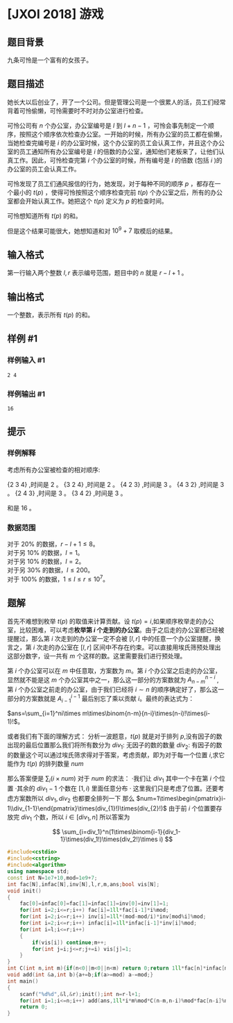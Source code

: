 # [JXOI 2018] 游戏

## 题目背景

九条可怜是一个富有的女孩子。

## 题目描述

她长大以后创业了，开了一个公司。但是管理公司是一个很累人的活，员工们经常背着可怜偷懒，可怜需要时不时对办公室进行检查。

可怜公司有 $n$ 个办公室，办公室编号是 $l$ 到 $l+n-1$ ，可怜会事先制定一个顺序，按照这个顺序依次检查办公室。一开始的时候，所有办公室的员工都在偷懒，当她检查完编号是 $i$ 的办公室时候，这个办公室的员工会认真工作，并且这个办公室的员工通知所有办公室编号是 $i$ 的倍数的办公室，通知他们老板来了，让他们认真工作。因此，可怜检查完第 $i$ 个办公室的时候，所有编号是 $i$ 的倍数 (包括 $i$ )的办公室的员工会认真工作。

可怜发现了员工们通风报信的行为，她发现，对于每种不同的顺序 $p$ ，都存在一个最小的 $t(p)$ ，使得可怜按照这个顺序检查完前 $t(p)$ 个办公室之后，所有的办公室都会开始认真工作。她把这个 $t(p)$ 定义为 $p$ 的检查时间。

可怜想知道所有 $t(p)$ 的和。

但是这个结果可能很大，她想知道和对 $10^9+7$ 取模后的结果。

## 输入格式

第一行输入两个整数 $l,r$ 表示编号范围，题目中的 $n$ 就是 $r-l+1$ 。

## 输出格式

一个整数，表示所有 $t(p)$ 的和。

## 样例 #1

### 样例输入 #1

```
2 4
```

### 样例输出 #1

```
16
```

## 提示

### 样例解释

考虑所有办公室被检查的相对顺序:

{2 3 4} ,时间是 2 。
{3 2 4} ,时间是 2 。
{4 2 3} ,时间是 3 。
{4 3 2} ,时间是 3 。
{2 4 3} ,时间是 3 。
{3 4 2} ,时间是 3 。

和是 $16$ 。

### 数据范围

对于 20% 的数据，$r-l+1\leq 8$。  
对于另 10% 的数据，$l=1$。  
对于另 10% 的数据，$l=2$。  
对于另 30% 的数据，$l\leq 200$。  
对于 100% 的数据，$1\leq l\leq r\leq 10^7$。

## 题解
首先不难想到枚举 $t(p)$ 的取值来计算贡献。设 $t(p)=i$,如果顺序枚举走的办公室，比较困难，可以考虑**枚举第 $i$ 个走到的办公室**。由于之后走的办公室都已经被提醒过，那么第 $i$ 次走到的办公室一定不会被 $[l,r]$ 中的任意一个办公室提醒，换言之，第 $i$ 次走的办公室在 $[l,r]$ 区间中不存在约束。可以直接用埃氏筛预处理出这部分数字，设一共有 $m$ 个这样的数。这里需要我们进行预处理。

 第 $i$ 个办公室可以在 $m$ 中任意取，方案数为 $m$。第 $i$ 个办公室之后走的办公室，显然就不能是这 $m$ 个办公室其中之一，那么这一部分的方案数就为 $A_{n-m}^{n-i}$ ,
 第 $i$ 个办公室之前走的办公室，由于我们已经将 $i\sim n$ 的顺序确定好了，那么这一部分的方案数就是 $A_{i-1}^{i-1}$ 最后别忘了乘以贡献 $i$。最终的表达式为：

 $ans=\sum_{i=1}^ni\times m\times\binom{n-m}{n-i}\times(n-i)!\times(i-1)!$。

或者我们有下面的理解方式：
分析一波题意，$t(p)$ 就是对于排列 $p$,没有因子的数出现的最后位置那么我们将所有数分为
 $div_1{: }$ 无因子的数的数量
 $div_2{: }$ 有因子的数的数量这个可以通过埃氏筛求得对于答案，考虑贡献，即为对于每一个位置 $i$,求它能作为 $t(p)$ 的排列数量 $num$

 那么答案便是 $\sum_i(i\times num)$
 对于 $num$ 的求法：
 ·我们让 $div_1$ 其中一个卡在第 $i$ 个位置
 ·其余的 $div_1-1$ 个数在 $[1,i)$ 里面任意分布
 · 这里我们只是考虑了位置。还要考虑方案数所以 $div_1,div_2$ 也都要全排列一下
 那么 $num=1\times\begin{pmatrix}i-1\\div_{1-1}\end{pmatrix}\times(div_{1}!)\times(div_{2}!)$
 由于前 $i$ 个位置要存放完 $div_1$ 个数，所以 $i\in[div_1,n]$
 所以答案为

$$
\sum_{i=div_1}^n(1\times\binom{i-1}{div_1-1}\times(div_1!)\times(div_2!)\times i)
$$



```cpp
#include<cstdio>
#include<cstring>
#include<algorithm>
using namespace std;
const int N=1e7+10,mod=1e9+7;
int fac[N],infac[N],inv[N],l,r,m,ans;bool vis[N];
void init()
{
	fac[0]=infac[0]=fac[1]=infac[1]=inv[0]=inv[1]=1;
	for(int i=2;i<=r;i++) fac[i]=1ll*fac[i-1]*i%mod;
	for(int i=2;i<=r;i++) inv[i]=1ll*(mod-mod/i)*inv[mod%i]%mod;
	for(int i=2;i<=r;i++) infac[i]=1ll*infac[i-1]*inv[i]%mod;
	for(int i=l;i<=r;i++)
    {
        if(vis[i]) continue;m++;
        for(int j=i;j<=r;j+=i) vis[j]=1;
    }
}
int C(int n,int m){if(n<0||m<0||n<m) return 0;return 1ll*fac[n]*infac[m]%mod*infac[n-m]%mod;}
void add(int &a,int b){a+=b;if(a>=mod) a-=mod;}
int main()
{
	scanf("%d%d",&l,&r);init();int n=r-l+1;
	for(int i=1;i<=n;i++) add(ans,1ll*i*m%mod*C(n-m,n-i)%mod*fac[n-i]%mod*fac[i-1]%mod);printf("%d\n",ans);
	return 0;
}

```